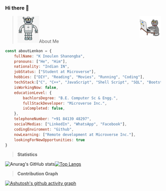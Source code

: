 ### Hi there 👋

> <img src="./about-me.png" width="70">About Me<img src="./Giphy_stickers_2019.gif" align="right" width="70">
```JavaScript
const aboutLenkon = {
    fullName: "K Inoulen Shanongba",
    pronouns: ["He", "Him"],
    nationality: "Indian IN",
    jobStatus: ["Student at Microverse"],
    hobbies: ["DIY", "Reading", "Movies", "Running", "Coding"],
    techStack:["C", "C++", "JavaScript", "Shell Script", "SQL", "Bootstrap"],
    isWorkingNow: false,
    educationLevel: {
        bachlorsDegree: "B.E. Computer Sc & Engg.",
        fullStackDeveloper: "Microverse Inc.",
        isCompleted: false,
    },
    telephoneNumber: "+91 84139 48297",
    socialMedias: ["LinkedIn", "WhatsApp", "Facebook"],
    codingEnviroment: "Github",
    nowLearning: ["Remote development at Microverse Inc."],
    lookingForNewOpportunities: true    
}
```
> **Statistics**

![Anurag's GitHub stats](https://github-readme-stats.vercel.app/api?username=lenkon&hide_title=true&show_icons=true&theme=highcontrast&card_width=200)[![Top Langs](https://github-readme-stats.vercel.app/api/top-langs/?username=lenkon&layout=compact&langs_count=6&hide=Blade&exclude_repo=practice,TestRepo,Spoon-Knife,hello-world-old,botpress,PhotoshopScriptPhotoHoliday,introduction-to-github,project_media,readme-template,personal-portfolio-chepkok3)](https://github.com/anuraghazra/github-readme-stats)

> **Contribution Graph**

[![Ashutosh's github activity graph](https://github-readme-activity-graph.cyclic.app/graph?username=lenkon&custom_title=K%20Inoulen%20Shanongba%20CONTRIBUTION%20GRAPH&theme=react-dark)](https://github.com/ashutosh00710/github-readme-activity-graph)
